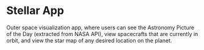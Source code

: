 # Stellar App

Outer space visualization app, where users can see the Astronomy Picture of the Day (extracted from NASA API), view spacecrafts that are currently in orbit, and view the star map of any desired location on the planet.


